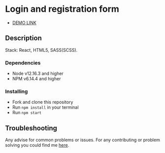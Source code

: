 # Login and registration form

- [DEMO LINK](https://andlap24.github.io/react_registration-form)

## Description
Stack: React, HTML5, SASS(SCSS).

### Dependencies
* Node v12.16.3 and higher
* NPM v6.14.4 and higher

### Installing
* Fork and clone this repository
* Run `npm install` in your terminal
* Run `npm start`

## Troubleshooting

Any advise for common problems or issues.
For any contributing or problem solving you could find me [here](mailto:andrew.laptev24@gmail.com).
